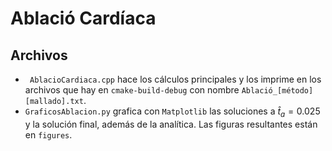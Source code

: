 # Ablació Cardíaca

## Archivos
- ``` AblacioCardiaca.cpp``` hace los cálculos principales y los imprime en los archivos que hay en ```cmake-build-debug``` con nombre ```Ablació_[método][mallado].txt```.
- ```GraficosAblacion.py``` grafica con ```Matplotlib``` las soluciones a $\hat{t}_a=0.025$ y la solución final, además de la analítica. Las figuras resultantes están en ```figures```.
